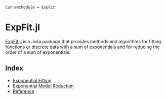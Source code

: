 ```@meta
CurrentModule = ExpFit
```

# ExpFit.jl

[ExpFit.jl](https://github.com/htkhsh/ExpFit.jl) is a Julia package that provides methods and algorithms for fitting functions or discrete data with a sum of exponentials and for reducing the order of a sum of exponentials.

## Index

- [Exponential Fitting](@ref)
- [Exponential Model Reduction](@ref)
- [Reference](@ref)




